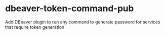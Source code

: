 # dbeaver-token-command-pub
Add DBeaver plugin to run any command to generate password for services that require token generation
